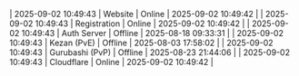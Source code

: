 | 2025-09-02 10:49:43 | Website | Online | 2025-09-02 10:49:42 |
| 2025-09-02 10:49:43 | Registration | Online | 2025-09-02 10:49:42 |
| 2025-09-02 10:49:43 | Auth Server | Offline | 2025-08-18 09:33:31 |
| 2025-09-02 10:49:43 | Kezan (PvE) | Offline | 2025-08-03 17:58:02 |
| 2025-09-02 10:49:43 | Gurubashi (PvP) | Offline | 2025-08-23 21:44:06 |
| 2025-09-02 10:49:43 | Cloudflare | Online | 2025-09-02 10:49:42 |
